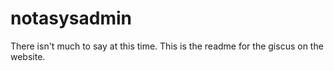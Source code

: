 # notasysadmin
There isn't much to say at this time. This is the readme for the giscus on the website.
